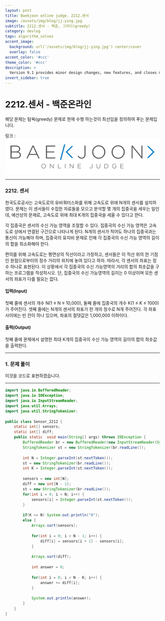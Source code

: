 ```yaml
---
layout: post
title: Baekjoon online judge. 2212.센서
image: /assets/img/blog/jj-ying.jpg
subtitle: 2212.센서 - 백준, 그리디(greedy)
category: devlog
tags: algorithm_solves
accent_image: 
  background: url('/assets/img/blog/jj-ying.jpg') center/cover
  overlay: false
accent_color: '#ccc'
theme_color: '#ccc'
description: >
  Version 9.1 provides minor design changes, new features, and closes multiple issues.
invert_sidebar: true
---
```


# 2212.센서 - 백준온라인

해당 문제는 탐욕(greedy) 문제로 현재 수행 하는것이 최선임을 정의하여 푸는 문제입니다.

링크 :
[![image](/assets/img/algo_img/baekjoon_logo.png)](https://www.acmicpc.net/problem/2212)

---

### 2212\. 센서

한국도로공사는 고속도로의 유비쿼터스화를 위해 고속도로 위에 N개의 센서를 설치하였다. 문제는 이 센서들이 수집한 자료들을 모으고 분석할 몇 개의 집중국을 세우는 일인데, 예산상의 문제로, 고속도로 위에 최대 K개의 집중국을 세울 수 있다고 한다.

각 집중국은 센서의 수신 가능 영역을 조절할 수 있다. 집중국의 수신 가능 영역은 고속도로 상에서 연결된 구간으로 나타나게 된다. N개의 센서가 적어도 하나의 집중국과는 통신이 가능해야 하며, 집중국의 유지비 문제로 인해 각 집중국의 수신 가능 영역의 길이의 합을 최소화해야 한다.

편의를 위해 고속도로는 평면상의 직선이라고 가정하고, 센서들은 이 직선 위의 한 기점인 원점으로부터의 정수 거리의 위치에 놓여 있다고 하자. 따라서, 각 센서의 좌표는 정수 하나로 표현된다. 이 상황에서 각 집중국의 수신 가능영역의 거리의 합의 최솟값을 구하는 프로그램을 작성하시오. 단, 집중국의 수신 가능영역의 길이는 0 이상이며 모든 센서의 좌표가 다를 필요는 없다.

#### 입력(Input)

첫째 줄에 센서의 개수 N(1 ≤ N ≤ 10,000), 둘째 줄에 집중국의 개수 K(1 ≤ K ≤ 1000)가 주어진다. 셋째 줄에는 N개의 센서의 좌표가 한 개의 정수로 N개 주어진다. 각 좌표 사이에는 빈 칸이 하나 있으며, 좌표의 절댓값은 1,000,000 이하이다.

#### 출력(Output)

첫째 줄에 문제에서 설명한 최대 K개의 집중국의 수신 가능 영역의 길이의 합의 최솟값을 출력한다.

---

### 1\. 문제 풀이



이것을 코드로 표현하겠습니다.

---

```java
import java.io.BufferedReader;
import java.io.IOException;
import java.io.InputStreamReader;
import java.util.Arrays;
import java.util.StringTokenizer;

public class Sensor_2212 {
    static int[] sensors;
    static int[] diff;
    public static  void main(String[] args) throws IOException {
        BufferedReader br = new BufferedReader(new InputStreamReader(System.in));
        StringTokenizer st = new StringTokenizer(br.readLine());

        int N = Integer.parseInt(st.nextToken());
        st = new StringTokenizer(br.readLine());
        int K = Integer.parseInt(st.nextToken());

        sensors = new int[N];
        diff = new int[N - 1];
        st = new StringTokenizer(br.readLine());
        for(int i = 0; i < N; i++) {
            sensors[i] = Integer.parseInt(st.nextToken());
        }

        if(K >= N) System.out.println("0");
        else {
            Arrays.sort(sensors);

            for(int i = 0; i < N - 1; i++) {
                diff[i] = sensors[i + 1] - sensors[i];
            }

            Arrays.sort(diff);

            int answer = 0;

            for(int i = 0; i < N - K; i++) {
                answer += diff[i];
            }

            System.out.println(answer);
        }
    }
}

```